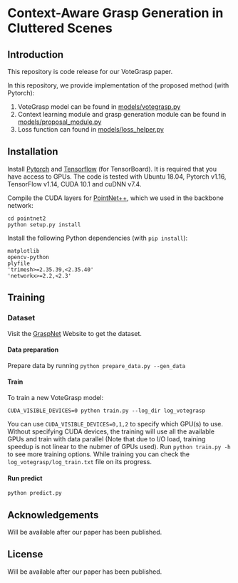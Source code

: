 
# Context-Aware Grasp Generation in Cluttered Scenes

## Introduction
This repository is code release for our VoteGrasp paper.

In this repository, we provide implementation of the proposed method (with Pytorch):
1. VoteGrasp model can be found in [models/votegrasp.py](https://github.com/hoangcuongbk80/NovelVoteGrasp/blob/master/models/votegrasp.py)
2. Context learning module and grasp generation module can be found in [models/proposal_module.py](https://github.com/hoangcuongbk80/NovelVoteGrasp/blob/master/models/proposal_module.py)
3. Loss function can found in [models/loss_helper.py](https://github.com/hoangcuongbk80/NovelVoteGrasp/blob/master/models/loss_helper.py)

## Installation

Install [Pytorch](https://pytorch.org/get-started/locally/) and [Tensorflow](https://github.com/tensorflow/tensorflow) (for TensorBoard). It is required that you have access to GPUs. The code is tested with Ubuntu 18.04, Pytorch v1.16, TensorFlow v1.14, CUDA 10.1 and cuDNN v7.4.

Compile the CUDA layers for [PointNet++](http://arxiv.org/abs/1706.02413), which we used in the backbone network:

    cd pointnet2
    python setup.py install

Install the following Python dependencies (with `pip install`):

    matplotlib
    opencv-python
    plyfile
    'trimesh>=2.35.39,<2.35.40'
    'networkx>=2.2,<2.3'

## Training

### Dataset

Visit the [GraspNet](https://graspnet.net/datasets.html) Website to get the dataset.

#### Data preparation

Prepare data by running `python prepare_data.py --gen_data`

#### Train

To train a new VoteGrasp model:

    CUDA_VISIBLE_DEVICES=0 python train.py --log_dir log_votegrasp

You can use `CUDA_VISIBLE_DEVICES=0,1,2` to specify which GPU(s) to use. Without specifying CUDA devices, the training will use all the available GPUs and train with data parallel (Note that due to I/O load, training speedup is not linear to the nubmer of GPUs used). Run `python train.py -h` to see more training options.
While training you can check the `log_votegrasp/log_train.txt` file on its progress.

#### Run predict

    python predict.py

## Acknowledgements
Will be available after our paper has been published.

## License
Will be available after our paper has been published.
